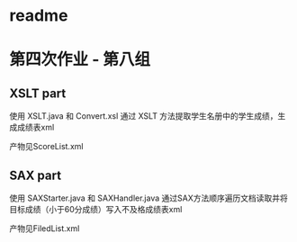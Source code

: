 # readme

# 第四次作业 - 第八组

## XSLT part

使用 XSLT.java 和 Convert.xsl 通过 XSLT 方法提取学生名册中的学生成绩，生成成绩表xml

产物见ScoreList.xml

## SAX part

使用 SAXStarter.java 和 SAXHandler.java 通过SAX方法顺序遍历文档读取并将目标成绩（小于60分成绩）写入不及格成绩表xml

产物见FiledList.xml
